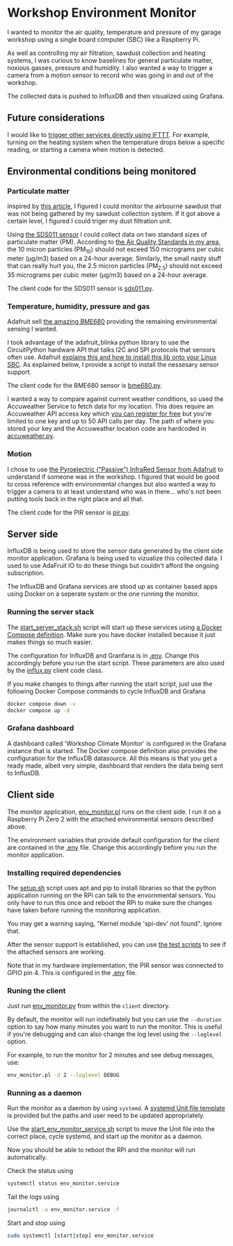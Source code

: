 # Workshop Environment Monitor

I wanted to monitor the air quality, temperature and pressure of my garage workshop using a single board computer (SBC) like a Raspberry Pi.

As well as controlling my air filtration, sawdust collection and heating systems, I was curious to know baselines for general particulate matter, noxious gasses, pressure and humidity. I also wanted a way to trigger a camera from a motion sensor to record who was going in and out of the workshop.

The collected data is pushed to InfluxDB and then visualized using Grafana.

## Future considerations

I would like to [trigger other services directly using IFTTT](https://platform.ifttt.com/docs/connect_api). For example, turning on the heating system when the temperature drops below a specific reading, or starting a camera when motion is detected.

## Environmental conditions being monitored

### Particulate matter

Inspired by [this article](https://www.raspberrypi.com/news/monitor-air-quality-with-a-raspberry-pi/), I figured I could monitor the airbourne sawdust that was not being gathered by my sawdust collection system. If it got above a certain level, I figured I could triger my dust filtration unit.

Using [the SDS011 sensor](https://microcontrollerslab.com/wp-content/uploads/2020/12/NonA-PM-SDS011-Dust-sensor-datasheet.pdf) I could collect data on two standard sizes of particulate matter (PM). According to [the Air Quality Standards in my area](https://www3.epa.gov/region1/airquality/pm-aq-standards.html), the 10 micron particles (PM<sub>10</sub>) should not exceed 150 micrograms per cubic meter (μg/m3) based on a 24-hour average. Similarly, the small nasty stuff that can really hurt you, the 2.5 micron particles (PM<sub>2.5</sub>) should not exceed 35 micrograms per cubic meter (μg/m3) based on a 24-hour average.

The client code for the SDS011 sensor is [sds011.py](client/env_monitor/sds011.py).

### Temperature, humidity, pressure and gas

Adafruit sell [the amazing BME680](https://learn.adafruit.com/adafruit-bme680-humidity-temperature-barometic-pressure-voc-gas) providing the remaining environmental sensing I wanted.

I took advantage of the adafruit_blinka python library to use the CircuitPython hardware API that talks I2C and SPI protocols that sensors often use. Adafruit [explains this and how to install this lib onto your Linux SBC](https://learn.adafruit.com/circuitpython-on-raspberrypi-linux/installing-circuitpython-on-raspberry-pi). As explained below, I provide a script to install the nessesary sensor support.

The client code for the BME680 sensor is [bme680.py](client/env_monitor/bme680.py).

I wanted a way to compare against current weather conditions, so used the Accuweather Service to fetch data for my location. This does require an Accuweather API access key which [you can register for free](https://developer.accuweather.com) but you're limited to one key and up to 50 API calls per day. The path of where you stored your key and the Accuweather location code are hardcoded in [accuweather.py](client/env_monitor/accuweather.py).

### Motion

I chose to use [the Pyroelectric ("Passive") InfraRed Sensor from Adafruit](https://learn.adafruit.com/pir-passive-infrared-proximity-motion-sensor) to understand if someone was in the workshop. I figured that would be good to cross reference with environmental changes but also wanted a way to trigger a camera to at least understand who was in there... who's not been putting tools back in the right place and all that.

The client code for the PIR sensor is [pir.py](client/env_monitor/pir.py).

## Server side

InfluxDB is being used to store the sensor data generated by the client side monitor application. Grafana is being used to vizualize this collected data. I used to use AdaFruit IO to do these things but couldn't afford the ongoing subscription.

The InfluxDB and Grafana services are stood up as container based apps using Docker on a seperate system or the one running the monitor.

### Running the server stack

The [start_server_stack.sh](server/start_server_stack.sh) script will start up these services using [a Docker Compose definition](server/docker-compose.yml). Make sure you have docker installed because it just makes things so much easier.

The configuration for InfluxDB and Granfana is in [.env](server/.env). Change this accordingly before you run the start script. These parameters are also used by the [influx.py](client/env_monitor/influx.py) client code class.

If you make changes to things after running the start script, just use the following Docker Compose commands to cycle InfluxDB and Grafana

```bash
docker compose down -v
docker compose up -d
```

### Grafana dashboard

A dashboard called 'Workshop Climate Monitor' is configured in the Grafana instance that is started. The Docker compose definition also provides the configuration for the InfluxDB datasource. All this means is that you get a ready made, albeit very simple, dashboard that renders the data being sent to InfluxDB.

## Client side

The monitor application, [env_monitor.pl](client/env_monitor.py) runs on the client side. I run it on a Raspberry Pi Zero 2 with the attached environmental sensors described above.

The environment variables that provide default configuration for the client are contained in the [.env](client/.env) file. Change this accordingly before you run the monitor application.

### Installing required dependencies

The [setup.sh](client/setup.sh) script uses apt and pip to install libraries so that the python application running on the RPi can talk to the envornmental sensors. You only have to run this once and reboot the RPi to make sure the changes have taken before running the monitoring application.

You may get a warning saying, "Kernel module 'spi-dev' not found". Ignore that.

After the sensor support is established, you can use [the test scripts](/client/test/) to see if the attached sensors are working.

Note that in my hardware implementation, the PIR sensor was connected to GPIO pin 4. This is configured in the [.env](client/.env) file.

### Runing the client

Just run [env_monitor.py](client/env_monitor.py) from within the `client` directory.

By default, the monitor will run indefinately but you can use the `--duration` option to say how many minutes you want to run the monitor. This is useful if you're debugging and can also change the log level using the `--loglevel` option.

For example, to run the monitor for 2 minutes and see debug messages, use:

``` bash
env_monitor.pl -d 2 --loglevel DEBUG
```

### Running as a daemon

Run the monitor as a daemon by using `systemd`. A [systemd Unit file template](client/env_monitor.service.template) is provided but the paths and user need to be updated appropriately.

Use the [start_env_monitor_service.sh](client/start_env_monitor_service.sh) script to move the Unit file into the correct place, cycle systemd, and start up the monitor as a daemon.

Now you should be able to reboot the RPi and the monitor will run automatically.

Check the status using

```bash
systemctl status env_monitor.service
```

Tail the logs using

```bash
journalctl -u env_monitor.service -f
```

Start and stop using

```bash
sudo systemctl [start|stop] env_monitor.service
```